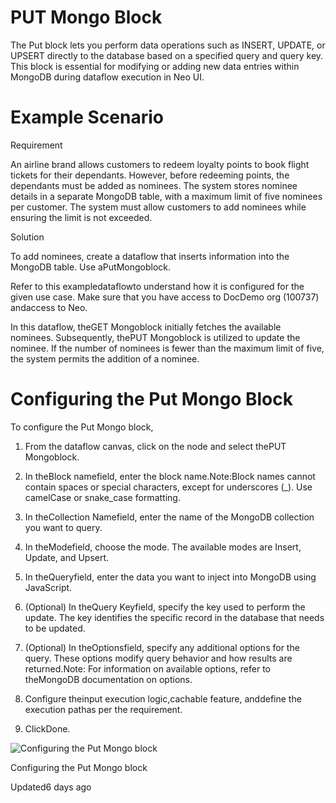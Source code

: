 # PUT Mongo Block

The Put block lets you perform data operations such as INSERT, UPDATE, or UPSERT directly to the database based on a specified query and query key. This block is essential for modifying or adding new data entries within MongoDB during dataflow execution in Neo UI.

# Example Scenario

Requirement

An airline brand allows customers to redeem loyalty points to book flight tickets for their dependants. However, before redeeming points, the dependants must be added as nominees. The system stores nominee details in a separate MongoDB table, with a maximum limit of five nominees per customer. The system must allow customers to add nominees while ensuring the limit is not exceeded.

Solution

To add nominees, create a dataflow that inserts information into the MongoDB table. Use aPutMongoblock.

Refer to this exampledataflowto understand how it is configured for the given use case. Make sure that you have access to DocDemo org (100737) andaccess to Neo.

In this dataflow, theGET Mongoblock initially fetches the available nominees. Subsequently, thePUT Mongoblock is utilized to update the nominee. If the number of nominees is fewer than the maximum limit of five, the system permits the addition of a nominee.

# Configuring the Put Mongo Block

To configure the Put Mongo block,

1. From the dataflow canvas, click on the node and select thePUT Mongoblock.

2. In theBlock namefield, enter the block name.Note:Block names cannot contain spaces or special characters, except for underscores (_). Use camelCase or snake_case formatting.

3. In theCollection Namefield, enter the name of the MongoDB collection you want to query.

4. In theModefield, choose the mode. The available modes are Insert, Update, and Upsert.

5. In theQueryfield, enter the data you want to inject into MongoDB using JavaScript.

6. (Optional) In theQuery Keyfield, specify the key used to perform the update. The key identifies the specific record in the database that needs to be updated.

7. (Optional) In theOptionsfield, specify any additional options for the query. These options modify query behavior and how results are returned.Note: For information on available options, refer to theMongoDB documentation on options.

8. Configure theinput execution logic,cachable feature, anddefine the execution pathas per the requirement.

9. ClickDone.

![Configuring the Put Mongo block](https://files.readme.io/45fa9390ba92b582424645f3f644b94cc6249ed0a260e54d0dfc74ab63e46acc-17.02.2025_10.42.29_REC_Configuring_PUT_Mongo.gif)

Configuring the Put Mongo block

Updated6 days ago